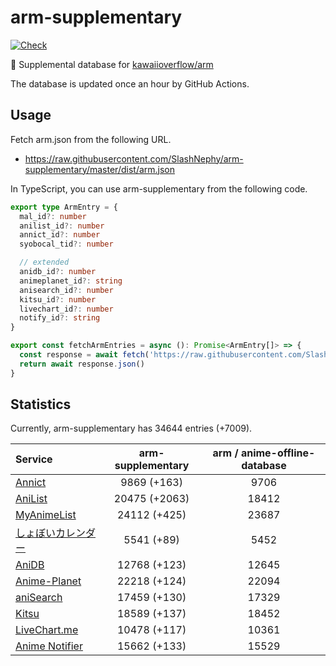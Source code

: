 # arm-supplementary

[![Check](https://github.com/SlashNephy/arm-supplementary/actions/workflows/check-node.yml/badge.svg)](https://github.com/SlashNephy/arm-supplementary/actions/workflows/check-node.yml)

💊 Supplemental database for [kawaiioverflow/arm](https://github.com/kawaiioverflow/arm)

The database is updated once an hour by GitHub Actions.

## Usage

Fetch arm.json from the following URL.

- https://raw.githubusercontent.com/SlashNephy/arm-supplementary/master/dist/arm.json

In TypeScript, you can use arm-supplementary from the following code.

```TypeScript
export type ArmEntry = {
  mal_id?: number
  anilist_id?: number
  annict_id?: number
  syobocal_tid?: number

  // extended
  anidb_id?: number
  animeplanet_id?: string
  anisearch_id?: number
  kitsu_id?: number
  livechart_id?: number
  notify_id?: string
}

export const fetchArmEntries = async (): Promise<ArmEntry[]> => {
  const response = await fetch('https://raw.githubusercontent.com/SlashNephy/arm-supplementary/master/dist/arm.json')
  return await response.json()
}
```

## Statistics

Currently, arm-supplementary has 34644 entries (+7009).

| Service                                     | arm-supplementary | arm / anime-offline-database |
| :------------------------------------------ | :---------------: | :--------------------------: |
| [Annict](https://annict.com)                |    9869 (+163)    |             9706             |
| [AniList](https://anilist.co)               |   20475 (+2063)   |            18412             |
| [MyAnimeList](https://myanimelist.net)      |   24112 (+425)    |            23687             |
| [しょぼいカレンダー](https://cal.syoboi.jp) |    5541 (+89)     |             5452             |
| [AniDB](https://anidb.net)                  |   12768 (+123)    |            12645             |
| [Anime-Planet](https://anime-planet.com)    |   22218 (+124)    |            22094             |
| [aniSearch](https://anisearch.com)          |   17459 (+130)    |            17329             |
| [Kitsu](https://kitsu.io)                   |   18589 (+137)    |            18452             |
| [LiveChart.me](https://livechart.me)        |   10478 (+117)    |            10361             |
| [Anime Notifier](https://notify.moe)        |   15662 (+133)    |            15529             |
